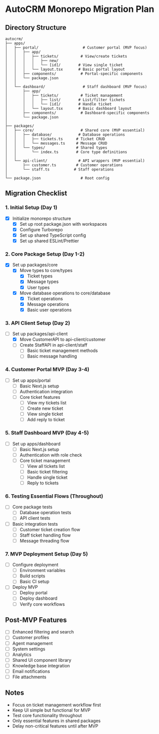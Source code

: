 # AutoCRM Monorepo Migration Plan

## Directory Structure
```
autocrm/
├── apps/
│   ├── portal/                    # Customer portal (MVP focus)
│   │   ├── app/
│   │   │   ├── tickets/          # View/create tickets
│   │   │   │   ├── new/         
│   │   │   │   └── [id]/        # View single ticket
│   │   │   └── layout.tsx       # Basic portal layout
│   │   ├── components/           # Portal-specific components
│   │   └── package.json
│   │
│   └── dashboard/                 # Staff dashboard (MVP focus)
│       ├── app/
│       │   ├── tickets/          # Ticket management
│       │   │   ├── list/        # List/filter tickets
│       │   │   └── [id]/        # Handle ticket
│       │   └── layout.tsx       # Basic dashboard layout
│       ├── components/           # Dashboard-specific components
│       └── package.json
│
├── packages/
│   ├── core/                     # Shared core (MVP essential)
│   │   ├── database/            # Database operations
│   │   │   ├── tickets.ts      # Ticket CRUD
│   │   │   └── messages.ts     # Message CRUD
│   │   └── types/              # Shared types
│   │       └── index.ts        # Core type definitions
│   │
│   └── api-client/              # API wrappers (MVP essential)
│       ├── customer.ts         # Customer operations
│       └── staff.ts           # Staff operations
│
└── package.json                  # Root config
```

## Migration Checklist

### 1. Initial Setup (Day 1)
- [x] Initialize monorepo structure
  - [x] Set up root package.json with workspaces
  - [x] Configure Turborepo
  - [x] Set up shared TypeScript config
  - [x] Set up shared ESLint/Prettier

### 2. Core Package Setup (Day 1-2)
- [x] Set up packages/core
  - [x] Move types to core/types
    - [x] Ticket types
    - [x] Message types
    - [x] User types
  - [x] Move database operations to core/database
    - [x] Ticket operations
    - [x] Message operations
    - [x] Basic user operations

### 3. API Client Setup (Day 2)
- [ ] Set up packages/api-client
  - [x] Move CustomerAPI to api-client/customer
  - [ ] Create StaffAPI in api-client/staff
    - [ ] Basic ticket management methods
    - [ ] Basic message handling

### 4. Customer Portal MVP (Day 3-4)
- [ ] Set up apps/portal
  - [ ] Basic Next.js setup
  - [ ] Authentication integration
  - [ ] Core ticket features
    - [ ] View my tickets list
    - [ ] Create new ticket
    - [ ] View single ticket
    - [ ] Add reply to ticket

### 5. Staff Dashboard MVP (Day 4-5)
- [ ] Set up apps/dashboard
  - [ ] Basic Next.js setup
  - [ ] Authentication with role check
  - [ ] Core ticket management
    - [ ] View all tickets list
    - [ ] Basic ticket filtering
    - [ ] Handle single ticket
    - [ ] Reply to tickets

### 6. Testing Essential Flows (Throughout)
- [ ] Core package tests
  - [ ] Database operation tests
  - [ ] API client tests
- [ ] Basic integration tests
  - [ ] Customer ticket creation flow
  - [ ] Staff ticket handling flow
  - [ ] Message threading flow

### 7. MVP Deployment Setup (Day 5)
- [ ] Configure deployment
  - [ ] Environment variables
  - [ ] Build scripts
  - [ ] Basic CI setup
- [ ] Deploy MVP
  - [ ] Deploy portal
  - [ ] Deploy dashboard
  - [ ] Verify core workflows

## Post-MVP Features
- [ ] Enhanced filtering and search
- [ ] Customer profiles
- [ ] Agent management
- [ ] System settings
- [ ] Analytics
- [ ] Shared UI component library
- [ ] Knowledge base integration
- [ ] Email notifications
- [ ] File attachments

## Notes
- Focus on ticket management workflow first
- Keep UI simple but functional for MVP
- Test core functionality throughout
- Only essential features in shared packages
- Delay non-critical features until after MVP 
